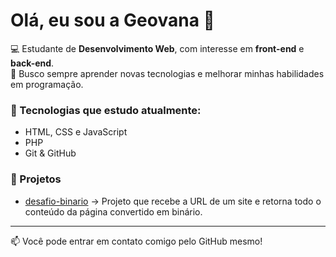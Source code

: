 # Olá, eu sou a Geovana 👋

💻 Estudante de **Desenvolvimento Web**, com interesse em **front-end** e **back-end**.  
🚀 Busco sempre aprender novas tecnologias e melhorar minhas habilidades em programação.  

### 🔧 Tecnologias que estudo atualmente:
- HTML, CSS e JavaScript  
- PHP  
- Git & GitHub  

### 📌 Projetos
- [desafio-binario](https://github.com/GeovanaEduarda/desafio-binario) → Projeto que recebe a URL de um site e retorna todo o conteúdo da página convertido em binário.

---

📫 Você pode entrar em contato comigo pelo GitHub mesmo!  
